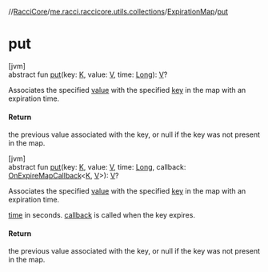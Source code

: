 //[RacciCore](../../../index.md)/[me.racci.raccicore.utils.collections](../index.md)/[ExpirationMap](index.md)/[put](put.md)

# put

[jvm]\
abstract fun [put](put.md)(key: [K](index.md), value: [V](index.md), time: [Long](https://kotlinlang.org/api/latest/jvm/stdlib/kotlin/-long/index.html)): [V](index.md)?

Associates the specified [value](put.md) with the specified [key](put.md) in the map with an expiration time.

#### Return

the previous value associated with the key, or null if the key was not present in the map.

[jvm]\
abstract fun [put](put.md)(key: [K](index.md), value: [V](index.md), time: [Long](https://kotlinlang.org/api/latest/jvm/stdlib/kotlin/-long/index.html), callback: [OnExpireMapCallback](../index.md#747812612%2FClasslikes%2F-1216412040)&lt;[K](index.md), [V](index.md)&gt;): [V](index.md)?

Associates the specified [value](put.md) with the specified [key](put.md) in the map with an expiration time.

[time](put.md) in seconds. [callback](put.md) is called when the key expires.

#### Return

the previous value associated with the key, or null if the key was not present in the map.
